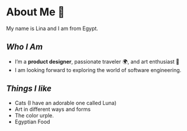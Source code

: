 # About Me 🌟  
My name is Lina and I am from Egypt.

## *Who I Am*  
- I’m a **product designer**, passionate traveler 🌍, and art enthusiast 🎨 
- I am looking forward to exploring the world of software engineering.

## *Things I like*
- Cats (I have an adorable one called Luna)
- Art in different ways and forms
- The color urple.
- Egyptian Food
